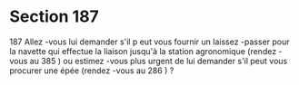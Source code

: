 # Section 187

187
Allez -vous lui demander s'il p eut vous fournir un laissez -passer
pour la navette qui effectue la liaison jusqu'à la station
agronomique (rendez -vous au 385 ) ou estimez -vous plus urgent
de lui demander s'il peut vous procurer une épée (rendez -vous au
286 ) ?